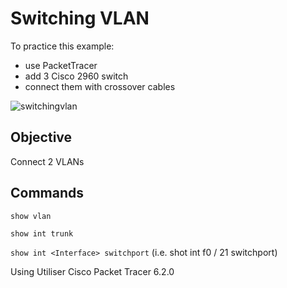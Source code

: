 # Switching VLAN

To practice this example:
- use PacketTracer
- add 3 Cisco 2960 switch
- connect them with crossover cables

![switchingvlan](https://user-images.githubusercontent.com/39448332/40281195-cad00822-5c7b-11e8-9be8-ab543ad24242.png)


## Objective
Connect 2 VLANs

## Commands
`show vlan`

`show int trunk`

`show int <Interface> switchport` (i.e. shot int f0 / 21 switchport)


Using Utiliser Cisco Packet Tracer 6.2.0
